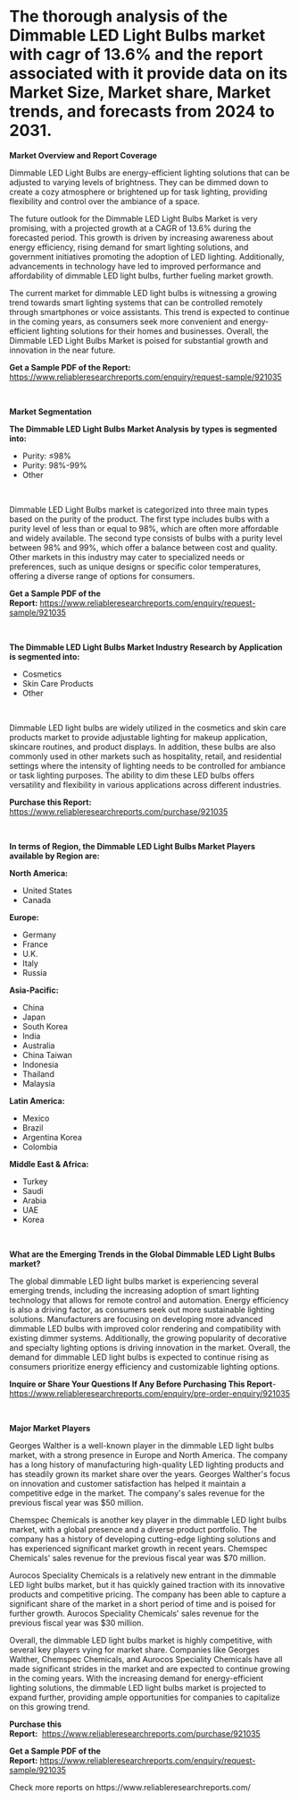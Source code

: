 <p><h1>The thorough analysis of the Dimmable LED Light Bulbs market with cagr of  13.6% and the report associated with it provide data on its Market Size, Market share, Market trends, and forecasts from 2024 to 2031.</h1></p><p><strong>Market Overview and Report Coverage</strong></p>
<p><p>Dimmable LED Light Bulbs are energy-efficient lighting solutions that can be adjusted to varying levels of brightness. They can be dimmed down to create a cozy atmosphere or brightened up for task lighting, providing flexibility and control over the ambiance of a space.</p><p>The future outlook for the Dimmable LED Light Bulbs Market is very promising, with a projected growth at a CAGR of 13.6% during the forecasted period. This growth is driven by increasing awareness about energy efficiency, rising demand for smart lighting solutions, and government initiatives promoting the adoption of LED lighting. Additionally, advancements in technology have led to improved performance and affordability of dimmable LED light bulbs, further fueling market growth.</p><p>The current market for dimmable LED light bulbs is witnessing a growing trend towards smart lighting systems that can be controlled remotely through smartphones or voice assistants. This trend is expected to continue in the coming years, as consumers seek more convenient and energy-efficient lighting solutions for their homes and businesses. Overall, the Dimmable LED Light Bulbs Market is poised for substantial growth and innovation in the near future.</p></p>
<p><strong>Get a Sample PDF of the Report:</strong> <a href="https://www.reliableresearchreports.com/enquiry/request-sample/921035">https://www.reliableresearchreports.com/enquiry/request-sample/921035</a></p>
<p>&nbsp;</p>
<p><strong>Market Segmentation</strong></p>
<p><strong>The Dimmable LED Light Bulbs Market Analysis by types is segmented into:</strong></p>
<p><ul><li>Purity: ≤98%</li><li>Purity: 98%-99%</li><li>Other</li></ul></p>
<p>&nbsp;</p>
<p><p>Dimmable LED Light Bulbs market is categorized into three main types based on the purity of the product. The first type includes bulbs with a purity level of less than or equal to 98%, which are often more affordable and widely available. The second type consists of bulbs with a purity level between 98% and 99%, which offer a balance between cost and quality. Other markets in this industry may cater to specialized needs or preferences, such as unique designs or specific color temperatures, offering a diverse range of options for consumers.</p></p>
<p><strong>Get a Sample PDF of the Report:</strong>&nbsp;<a href="https://www.reliableresearchreports.com/enquiry/request-sample/921035">https://www.reliableresearchreports.com/enquiry/request-sample/921035</a></p>
<p>&nbsp;</p>
<p><strong>The Dimmable LED Light Bulbs Market Industry Research by Application is segmented into:</strong></p>
<p><ul><li>Cosmetics</li><li>Skin Care Products</li><li>Other</li></ul></p>
<p>&nbsp;</p>
<p><p>Dimmable LED light bulbs are widely utilized in the cosmetics and skin care products market to provide adjustable lighting for makeup application, skincare routines, and product displays. In addition, these bulbs are also commonly used in other markets such as hospitality, retail, and residential settings where the intensity of lighting needs to be controlled for ambiance or task lighting purposes. The ability to dim these LED bulbs offers versatility and flexibility in various applications across different industries.</p></p>
<p><strong>Purchase this Report:</strong>&nbsp; <a href="https://www.reliableresearchreports.com/purchase/921035">https://www.reliableresearchreports.com/purchase/921035</a></p>
<p>&nbsp;</p>
<p><strong>In terms of Region, the Dimmable LED Light Bulbs Market Players available by Region are:</strong></p>
<p>
    <p> <strong> North America: </strong>
        <ul>
            <li>United States</li>
            <li>Canada</li>
        </ul>
        </p> 
    <p> <strong> Europe: </strong>
        <ul>
            <li>Germany</li>
            <li>France</li>
            <li>U.K.</li>
            <li>Italy</li>
            <li>Russia</li>
        </ul>
        </p> 
    <p> <strong> Asia-Pacific: </strong>
        <ul>
            <li>China</li>
            <li>Japan</li>
            <li>South Korea</li>
            <li>India</li>
            <li>Australia</li>
            <li>China Taiwan</li>
            <li>Indonesia</li>
            <li>Thailand</li>
            <li>Malaysia</li>
        </ul>
        </p> 
    <p> <strong> Latin America: </strong>
        <ul>
            <li>Mexico</li>
            <li>Brazil</li>
            <li>Argentina Korea</li>
            <li>Colombia</li>
        </ul>
        </p> 
    <p> <strong> Middle East & Africa: </strong>
        <ul>
            <li>Turkey</li>
            <li>Saudi</li>
            <li>Arabia</li>
            <li>UAE</li>
            <li>Korea</li>
        </ul>
    </p>
    </p>
<p>&nbsp;</p>
<p><strong>What are the Emerging Trends in the Global Dimmable LED Light Bulbs market?</strong></p>
<p><p>The global dimmable LED light bulbs market is experiencing several emerging trends, including the increasing adoption of smart lighting technology that allows for remote control and automation. Energy efficiency is also a driving factor, as consumers seek out more sustainable lighting solutions. Manufacturers are focusing on developing more advanced dimmable LED bulbs with improved color rendering and compatibility with existing dimmer systems. Additionally, the growing popularity of decorative and specialty lighting options is driving innovation in the market. Overall, the demand for dimmable LED light bulbs is expected to continue rising as consumers prioritize energy efficiency and customizable lighting options.</p></p>
<p><strong>Inquire or Share Your Questions If Any Before Purchasing This Report</strong>- <a href="https://www.reliableresearchreports.com/enquiry/pre-order-enquiry/921035">https://www.reliableresearchreports.com/enquiry/pre-order-enquiry/921035</a></p>
<p>&nbsp;</p>
<p><strong>Major Market Players</strong></p>
<p><p>Georges Walther is a well-known player in the dimmable LED light bulbs market, with a strong presence in Europe and North America. The company has a long history of manufacturing high-quality LED lighting products and has steadily grown its market share over the years. Georges Walther's focus on innovation and customer satisfaction has helped it maintain a competitive edge in the market. The company's sales revenue for the previous fiscal year was $50 million.</p><p>Chemspec Chemicals is another key player in the dimmable LED light bulbs market, with a global presence and a diverse product portfolio. The company has a history of developing cutting-edge lighting solutions and has experienced significant market growth in recent years. Chemspec Chemicals' sales revenue for the previous fiscal year was $70 million.</p><p>Aurocos Speciality Chemicals is a relatively new entrant in the dimmable LED light bulbs market, but it has quickly gained traction with its innovative products and competitive pricing. The company has been able to capture a significant share of the market in a short period of time and is poised for further growth. Aurocos Speciality Chemicals' sales revenue for the previous fiscal year was $30 million. </p><p>Overall, the dimmable LED light bulbs market is highly competitive, with several key players vying for market share. Companies like Georges Walther, Chemspec Chemicals, and Aurocos Speciality Chemicals have all made significant strides in the market and are expected to continue growing in the coming years. With the increasing demand for energy-efficient lighting solutions, the dimmable LED light bulbs market is projected to expand further, providing ample opportunities for companies to capitalize on this growing trend.</p></p>
<p><strong>Purchase this Report:</strong>&nbsp;&nbsp;<a href="https://www.reliableresearchreports.com/purchase/921035">https://www.reliableresearchreports.com/purchase/921035</a></p>
<p></p>
<p><strong>Get a Sample PDF of the Report:</strong>&nbsp;<a href="https://www.reliableresearchreports.com/enquiry/request-sample/921035">https://www.reliableresearchreports.com/enquiry/request-sample/921035</a></p>
<p>Check more reports on https://www.reliableresearchreports.com/</p>
